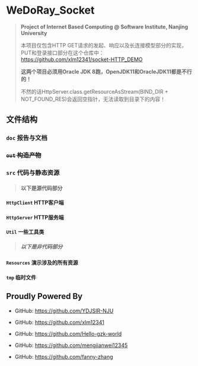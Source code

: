 # WeDoRay_Socket
> **Project of Internet Based Computing @ Software Institute, Nanjing University**
>
> 本项目仅包含HTTP GET请求的发起、响应以及长连接模型部分的实现，PUT和登录接口部分在这个仓库中： https://github.com/xlm12341/socket-HTTP_DEMO 
>
> **这两个项目必须用Oracle JDK 8跑，OpenJDK11和OracleJDK11都是不行的！**
>
> 不然的话HttpServer.class.getResourceAsStream(BIND_DIR + NOT_FOUND_RES)会返回空指针，无法读取到目录下的内容！



## 文件结构

### `doc` 报告与文档

### ~~`out` 构造产物~~

### `src` 代码与静态资源

> #### 以下是源代码部分

#### `HttpClient` HTTP客户端

#### `HttpServer` HTTP服务端

#### `Util` 一些工具类

> ##### 以下是非代码部分

#### `Resources` 演示涉及的所有资源

#### `tmp` 临时文件



## Proudly Powered By 

- GitHub: https://github.com/YDJSIR-NJU

- GitHub: https://github.com/xlm12341
- GitHub: https://github.com/Hello-gzk-world

- GitHub: https://github.com/mengjianwei12345
- GitHub: https://github.com/fanny-zhang



